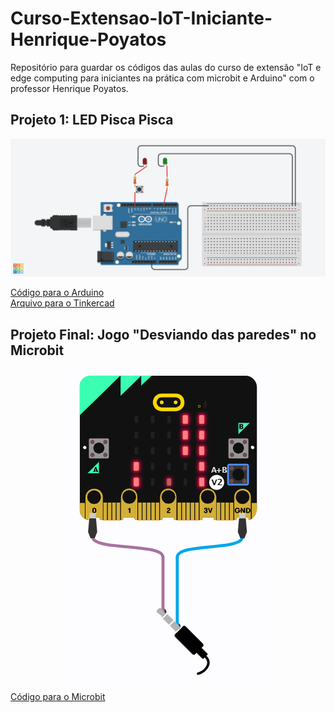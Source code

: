# Curso-Extensao-IoT-Iniciante-Henrique-Poyatos
Repositório para guardar os códigos das aulas do curso de extensão "IoT e edge computing para iniciantes na prática com microbit e Arduino" com o professor Henrique Poyatos.

## Projeto 1: LED Pisca Pisca
<img src="2022-09-03-aula-03/2022-09-03-IoT-com-poyatos-aula-03.png">

<a href="2022-09-03-aula-03/2022-09-03-IoT-com-poyatos-aula-03.ino">Código para o Arduino</a>
</br>
<a href="2022-09-03-aula-03/2022-09-03-IoT-com-poyatos-aula-03.brd">Arquivo para o Tinkercad</a>

## Projeto Final: Jogo "Desviando das paredes" no Microbit
<img src="projeto-final/print-microbit-final.png" style="display: block; margin-left: auto; margin-right: auto;">

<a href="projeto-final/microbit-Projeto-Final-Corra-Desviando-Codigo-Final.hex">Código para o Microbit</a>
